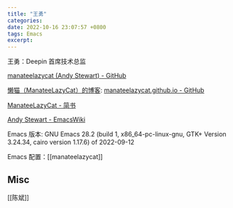 ```yaml
---
title: "王勇"
categories: 
date: 2022-10-16 23:07:57 +0800
tags: Emacs
excerpt: 
---
```


王勇：Deepin 首席技术总监

[manateelazycat (Andy Stewart) - GitHub](https://github.com/manateelazycat)

[懒猫（ManateeLazyCat）的博客](https://manateelazycat.github.io/): [manateelazycat.github.io - GitHub](https://github.com/manateelazycat/manateelazycat.github.io/)

[ManateeLazyCat - 简书](https://www.jianshu.com/u/E6EbkP)

[Andy Stewart - EmacsWiki](https://www.emacswiki.org/emacs/AndyStewart)

Emacs 版本: GNU Emacs 28.2 (build 1, x86_64-pc-linux-gnu, GTK+ Version 3.24.34, cairo version 1.17.6) of 2022-09-12

Emacs 配置：[[manateelazycat]]



## Misc


[[陈斌]]






